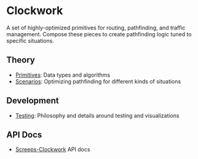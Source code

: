 # Clockwork

A set of highly-optimized primitives for routing, pathfinding, and traffic management. Compose these pieces to create pathfinding logic tuned to specific situations.

## Theory

- [Primitives](./primitives/index.md): Data types and algorithms
- [Scenarios](./scenarios.md): Optimizing pathfinding for different kinds of situations

## Development

- [Testing](./testing.md): Philosophy and details around testing and visualizations

## API Docs

- [Screeps-Clockwork](./api) API docs
